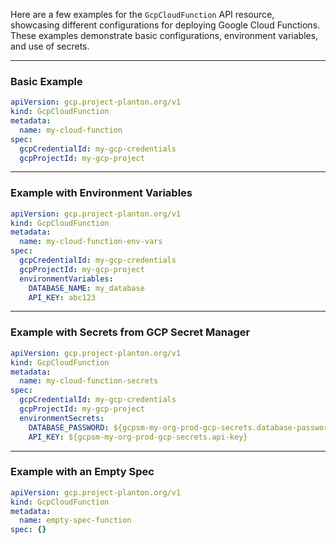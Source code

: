Here are a few examples for the `GcpCloudFunction` API resource, showcasing different configurations for deploying Google Cloud Functions. These examples demonstrate basic configurations, environment variables, and use of secrets.

---

### Basic Example

```yaml
apiVersion: gcp.project-planton.org/v1
kind: GcpCloudFunction
metadata:
  name: my-cloud-function
spec:
  gcpCredentialId: my-gcp-credentials
  gcpProjectId: my-gcp-project
```

---

### Example with Environment Variables

```yaml
apiVersion: gcp.project-planton.org/v1
kind: GcpCloudFunction
metadata:
  name: my-cloud-function-env-vars
spec:
  gcpCredentialId: my-gcp-credentials
  gcpProjectId: my-gcp-project
  environmentVariables:
    DATABASE_NAME: my_database
    API_KEY: abc123
```

---

### Example with Secrets from GCP Secret Manager

```yaml
apiVersion: gcp.project-planton.org/v1
kind: GcpCloudFunction
metadata:
  name: my-cloud-function-secrets
spec:
  gcpCredentialId: my-gcp-credentials
  gcpProjectId: my-gcp-project
  environmentSecrets:
    DATABASE_PASSWORD: ${gcpsm-my-org-prod-gcp-secrets.database-password}
    API_KEY: ${gcpsm-my-org-prod-gcp-secrets.api-key}
```

---

### Example with an Empty Spec

```yaml
apiVersion: gcp.project-planton.org/v1
kind: GcpCloudFunction
metadata:
  name: empty-spec-function
spec: {}
```
